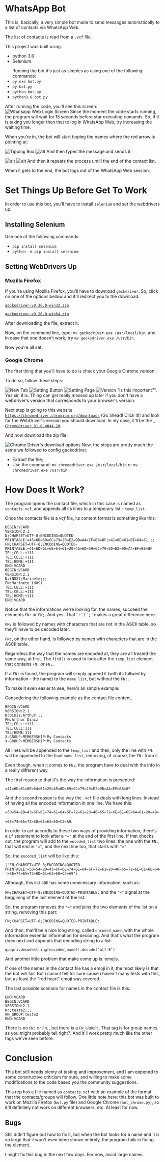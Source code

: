 # WhatsApp Bot
This is, basically, a very simple bot made to send messages automatically to a list of contacts via WhatsApp Web.</p>
The list of contacts is read from a `.vcf` file.</p>
This project was built using:
* python 3.6
* Selenium</p>
Running the bot it's just as simples as using one of the following commands:
* `py.exe bot.py`
* `py bot.py`
* `python bot.py`
* `python3.6 bot.py`

After running the code, you'll see this screen:
![Whatsapp Web Login Screen](/README_images/whatsappweb.png)
Since the moment the code starts running, the program will wait for 15 seconds before star executing comands. So, if it is taking you longer then that to log in WhatsApp Web, try increasing the waiting time.</p>
When you're in, the bot will start tipping the names where the red arrow is pointing at:</p>
![Tipping Box](README_images/whatsapp.jpg)
![alt](README_images/writen.jpg)
And then types the message and sends it:</p>
![alt](README_images/typing.jpg)
![alt](README_images/sent.jpg)
And then it repeats the process untill the end of the contact list.</p>
When it gets to the end, the bot logs out of the WhatsApp Web session.
# Set Things Up Before Get To Work
In order to use this bot, you'll have to install `selenium` and set the webdrivers up.</p>
## Installing Selenium
Use one of the following commands:
* `pip install selenium`
* `python -m pip install selenium`

## Setting WebDrivers Up
### Mozilla Firefox
If you're using Mozilla Firefox, you'll have to download `geckdriver`. So, click on one of the options bellow and it'll redirect you to the download.</p>
[`geckodriver-v0.26.0-win32.zip`](https://github.com/mozilla/geckodriver/releases/download/v0.26.0/geckodriver-v0.26.0-win32.zip)</p>
[`geckodriver-v0.26.0-win64.zip`](geckodriver-v0.26.0-win64.zip)</p>
After downloading the file, extract it.</p>
Now, on the command line, type: `mv geckodriver.exe /usr/local/bin`, and in case that one doesn't work, try `mv geckodriver.exe /usr/bin`.</p>
Now you're all set.
### Google Chrome
The first thing that you'll have to do is check your Google Chrome version.</p>
To do so, follow these steps:</p>
![New Tab](README_images/newtab.jpg)
![Setting Button](README_images/settingsbutton.jpg)
![Setting Page](README_images/settingspage.jpg)
![Version](README_images/version.jpg)
"Is this important?". Yes sir, it is. Thing can get really messed up later if you don't have a webdriver's version that corresponds to your browser's version.</p>
Next step is going to this website [`https://chromedriver.chromium.org/downloads`](https://chromedriver.chromium.org/downloads) (Go ahead! Click it!) and look for the WebDriver's version you should download. In my case, it'll be the [` ChromeDriver 81.0.4044.20`](https://chromedriver.storage.googleapis.com/index.html?path=81.0.4044.20/).</p>
And now download the zip file:</p>
![Chrome Driver's download options](README_images/download_options.png)
Now, the steps are pretty much the same we followed to config geckodriver.</p>
* Extract the file;
* Use the command: `mv chromedriver.exe /usr/local/bin` or `mv chromedriver.exe /usr/bin`.
# How Does It Work?
The program opens the contact file, which in this case is named as `contacts.vcf`, and appends all its lines to a temporary list - `temp_list`.</p>
Once the contacts file is a *vcf* file, its content format is something like this:
```
BEGIN:VCARD
VERSION:2.1
N;CHARSET=UTF-8;ENCODING=QUOTED-PRINTABLE:=45=6D=69=6C=79=20=E2=9D=A4=EF=B8=8F;=41=6D=61=6E=64=61;;;
FN;CHARSET=UTF-8;ENCODING=QUOTED-PRINTABLE:=41=6D=61=6E=64=61=20=45=6D=69=6C=79=20=E2=9D=A4=EF=B8=8F
TEL;CELL:+111
TEL;CELL:+111
TEL;HOME:+111
END:VCARD
BEGIN:VCARD
VERSION:2.1
N:(NOS);Marinete;;;
FN:Marinete (NOS)
TEL;CELL:+111
TEL;CELL:+111
TEL;HOME:+111
END:VCARD
```
Notice that the informations we're looking for, the names, succeed the elements `FN:` or `FN;`. And yes. That ' : ' / ' ; ' makes a great difference here.</p>
`FN;` is followed by names with characters that are not in the ASCII table, so they'll have to be decoded later.</p>
`FN:`, on the other hand, is followed by names with characters that are in the ASCII table.</p>
Regardless the way that the names are encoded at, they are all treated the same way, at first. The `find()` is used to look after the `temp_list` element that contains `FN:` or `FN;`.</p> 
If a `FN:` is found, the program will simply append it (with its follwed by information - the name) to the `name_list`, but without the `FN:`.</p>
To make it even easier to see, here's an simple example:</p>
Consedering the following example as the contact file content.
```
BEGIN:VCARD
VERSION:2.1
N:Diniz;Arthur;;;
FN:Arthur Diniz
TEL;CELL:+111
TEL;CELL:111
TEL;HOME:111
X-GROUP-MEMBERSHIP:My Contacts
X-GROUP-MEMBERSHIP:My Contacts
```
All lines will be appended to the `temp_list` and then, only the line with `FN:` will be appended to the final `name_list`, removing, of course, the `FN:` from it.</p>
Even though, when it comes to `FN;`, the program have to deal with the info in a really different way.</p>
The first reason to that it's the way the information is presented:</p>
`=41=6D=61=6E=64=61=20=45=6D=69=6C=79=20=E2=9D=A4=EF=B8=8F`</p>
And the second reason is the way the `.vcf` file deals with long lines. Instead of having all the encoded information in one line. We have this:</p>
`=50=54=2D=43=6F=6E=74=61=64=6F=72=61=20=46=65=72=6E=61=6E=64=61=20=49=`</p>
`=6E=74=65=72=6D=61=63=68=C3=A9`.</p>
In order to act accordly to these two ways of providing information, there's a `if` statement to look after a `"="` at the end of the first line. If that checks out, the program will add to the `encoded_list` two lines: the one with the `FN:`, that will end in `"="`, and the next line too, that starts with `"="`.</p>
So, the `encoded_list` will be like this:</p>
```
['FN;CHARSET=UTF-8;ENCODING=QUOTED-PRINTABLE:=50=54=2D=43=6F=6E=74=61=64=6F=72=61=20=46=65=72=6E=61=6E=64=61=20=49=', '=6E=74=65=72=6D=61=63=68=C3=A9']
```
Although, this list still has some unnecessary information, such as:</p>
`FN;CHARSET=UTF-8;ENCODING=QUOTED-PRINTABLE:` and the `"="` signal at the beggining of the last element of the list.</p>
So, the program removes the `"="` and joins the two elements of the list on a string, removing this part:</p>
`FN;CHARSET=UTF-8;ENCODING=QUOTED-PRINTABLE:`</p>
And then, that'll be a nice long string, called `encoded_name`, with the whole information essential information for decoding. And that's what the program does next and appends that decoding string to a list:</p>
```
quopri.decodestring(encoded_name)).decode('utf-8')
```
And another little problem that make come up is: emojis.</p>
If one of the names in the contact file has a emoji in it, the most likely is that the bot will fail. But i cannot tell for sure cause i haven't many tests with this, but as least the "red heart" emoji was covered.</p>
The last possible scenario for names in the contact file is this:
```
END:VCARD
BEGIN:VCARD
VERSION:2.1
N:;teste2;;;
FN_GROUP:teste2
END:VCARD
```
There is no `FN:` or `FN;`, but there is a `FN_GROUP:`. That tag is for group names, as you might probably tell right?. And it'll work pretty much like the other tags we've seen before.</p>
# Conclusion
This bot still needs plenty of testing and improvement, and I am oppened to some constructive criticism for sure, and willing to make some modifications to the code based you the community suggestions.</p>

This rep has a file named as `contacts.vcf` with an example of the format that the contacts/groups will follow.
One little note here: this bot was built to work on Mozilla Firefox (`bot.py` file) and Google Chrome (`bot_chrome.py`), so it'll definitely not work on different browsers, etc. At least for now.</p>


## Bugs
Still didn't figure out how to fix it, but when the bot looks for a name and it is so large that it won't even been shown entirely, the program fails in fiding the element.</p>
I might fix this bug in the next few days. For now, avoid large names.
